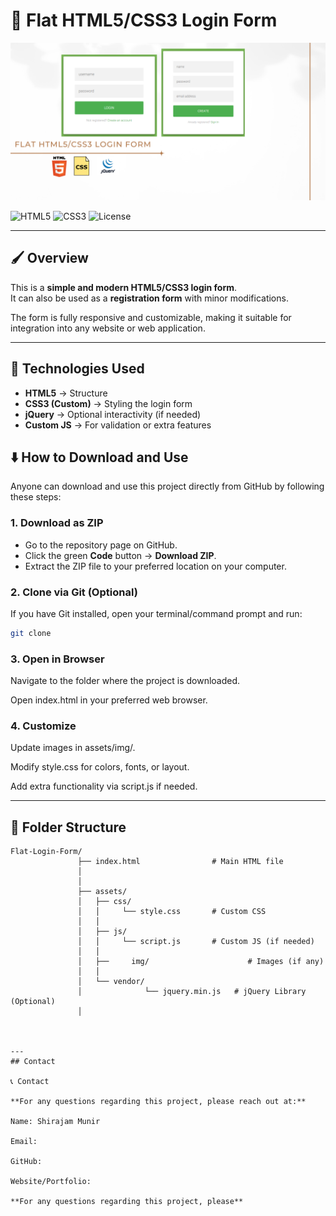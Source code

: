 # 🔐 Flat HTML5/CSS3 Login Form

![Login Form Banner](assets/img/banner.png)


![HTML5](https://img.shields.io/badge/HTML-5-orange?logo=html5)
![CSS3](https://img.shields.io/badge/CSS-3-blue?logo=css3)
![License](https://img.shields.io/badge/License-MIT-yellow)

---

## 🖌️ Overview

This is a **simple and modern HTML5/CSS3 login form**.  
It can also be used as a **registration form** with minor modifications.  

The form is fully responsive and customizable, making it suitable for integration into any website or web application.  

---

## 🚀 Technologies Used

- **HTML5** → Structure  
- **CSS3 (Custom)** → Styling the login form  
- **jQuery** → Optional interactivity (if needed)  
- **Custom JS** → For validation or extra features  

## ⬇️ How to Download and Use

Anyone can download and use this project directly from GitHub by following these steps:

### 1. Download as ZIP
- Go to the repository page on GitHub.  
- Click the green **Code** button → **Download ZIP**.  
- Extract the ZIP file to your preferred location on your computer.

### 2. Clone via Git (Optional)
If you have Git installed, open your terminal/command prompt and run:  
```bash
git clone 


```
### 3. Open in Browser

Navigate to the folder where the project is downloaded.

Open index.html in your preferred web browser.

### 4. Customize

Update images in assets/img/.

Modify style.css for colors, fonts, or layout.

Add extra functionality via script.js if needed.


---

## 📂 Folder Structure

```plaintext
Flat-Login-Form/
               ├── index.html                # Main HTML file
               │
               │
               ├── assets/
               │   ├── css/
               │   │     └── style.css       # Custom CSS
               │   │
               │   ├── js/
               │   │     └── script.js       # Custom JS (if needed)
               │   │
               │   ├──     img/                      # Images (if any)
               │   │
               │   └── vendor/
               │              └── jquery.min.js   # jQuery Library (Optional)
               │
               


---
## Contact

📞 Contact

**For any questions regarding this project, please reach out at:**

Name: Shirajam Munir

Email: 

GitHub: 

Website/Portfolio: 

**For any questions regarding this project, please**
